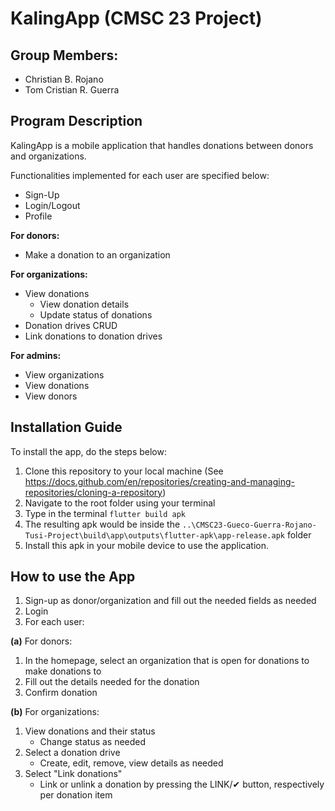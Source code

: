 # KalingApp (CMSC 23 Project)
## Group Members:
* Christian B. Rojano
* Tom Cristian R. Guerra

## Program Description
KalingApp is a mobile application that handles donations between donors and organizations.

Functionalities implemented for each user are specified below:
* Sign-Up
* Login/Logout
* Profile


**For donors:**
* Make a donation to an organization


**For organizations:**
* View donations
    - View donation details
    - Update status of donations
* Donation drives CRUD
* Link donations to donation drives


**For admins:**
* View organizations
* View donations
* View donors


## Installation Guide
To install the app, do the steps below:

1. Clone this repository to your local machine (See https://docs.github.com/en/repositories/creating-and-managing-repositories/cloning-a-repository)
2. Navigate to the root folder using your terminal
3. Type in the terminal `flutter build apk` 
4. The resulting apk would be inside the `..\CMSC23-Gueco-Guerra-Rojano-Tusi-Project\build\app\outputs\flutter-apk\app-release.apk` folder
5. Install this apk in your mobile device to use the application.


## How to use the App
1. Sign-up as donor/organization and fill out the needed fields as needed
2. Login
3. For each user:

**(a)** For donors:
1. In the homepage, select an organization that is open for donations to make donations to
2. Fill out the details needed for the donation
3. Confirm donation

**(b)** For organizations:
1. View donations and their status
    - Change status as needed
2. Select a donation drive
    - Create, edit, remove, view details as needed
3. Select "Link donations"
    - Link or unlink a donation by pressing the LINK/✔ button, respectively per donation item


